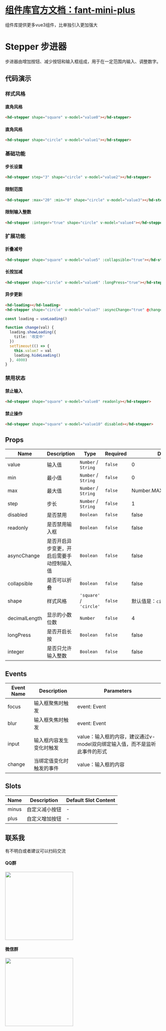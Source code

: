 
# [组件库官方文档：fant-mini-plus](https://fant-mini-plus.top/fant-mini-plus/components/hd-stepper.html)
组件库提供更多vue3组件，比单独引入更加强大

# Stepper 步进器
步进器由增加按钮、减少按钮和输入框组成，用于在一定范围内输入、调整数字。

## 代码演示

### 样式风格

#### 直角风格

```html
<hd-stepper shape="square" v-model="value0"></hd-stepper>
```

#### 直角风格

```html
<hd-stepper shape="circle" v-model="value1"></hd-stepper>
```

### 基础功能

#### 步长设置

```html
<hd-stepper step="3" shape="circle" v-model="value2"></hd-stepper>
```

#### 限制范围

```html
<hd-stepper :max="20" :min="0" shape="circle" v-model="value3"></hd-stepper>
```

#### 限制输入整数

```html
<hd-stepper :integer="true" shape="circle" v-model="value4"></hd-stepper>
```

### 扩展功能

#### 折叠减号

```html
<hd-stepper shape="square" v-model="value5" :collapsible="true"></hd-stepper>
```

#### 长按加减

```html
<hd-stepper shape="circle" v-model="value6" :longPress="true"></hd-stepper>
```

#### 异步更新

```html
<hd-loading></hd-loading>
<hd-stepper shape="circle" v-model="value7" :asyncChange="true" @change="change"></hd-stepper>
```

```ts
const loading = useLoading() 

function change(val) {
  loading.showLoading({
    title: '改变中'
  })
  setTimeout(() => {
    this.value7 = val
    loading.hideLoading()
  }, 4000)
}
```

### 禁用状态

#### 禁止输入

```html
<hd-stepper shape="square" v-model="value8" readonly></hd-stepper>
```

#### 禁止操作

```html
<hd-stepper shape="square" v-model="value10" disabled></hd-stepper>
```




## Props

|Name|Description|Type|Required|Default|
|---|---|---|---|---|
|value|输入值|`Number` /  `String`|`false`|0|
|min|最小值|`Number` /  `String`|`false`|0|
|max|最大值|`Number` /  `String`|`false`|Number.MAX_SAFE_INTEGER|
|step|步长|`Number` /  `String`|`false`|1|
|disabled|是否禁用|`Boolean`|`false`|false|
|readonly|是否禁用输入框|`Boolean`|`false`|false|
|asyncChange|是否开启异步变更，开启后需要手动控制输入值|`Boolean`|`false`|false|
|collapsible|是否可以折叠|`Boolean`|`false`|false|
|shape|样式风格|`'square'` / `'circle'`|`false`|默认值是：`circle`|
|decimalLength|显示的小数位数|`Number`|`false`|4|
|longPress|是否开启长按|`Boolean`|`false`|false|
|integer|是否只允许输入整数|`Boolean`|`false`|false|



## Events

|Event Name|Description|Parameters|
|---|---|---|
|focus|输入框聚焦时触发|event: Event|
|blur|输入框失焦时触发|event: Event|
|input|输入框内容发生变化时触发|value：输入框的内容，建议通过v-model双向绑定输入值，而不是监听此事件的形式|
|change|当绑定值变化时触发的事件|value：输入框的内容|



## Slots

|Name|Description|Default Slot Content|
|---|---|---|
|minus|自定义减小按钮|-|
|plus|自定义增加按钮|-|


## 联系我

有不明白或者建议可以扫码交流
#### QQ群
<img  src="https://fant-mini-plus.top/img/qq.jpg
" width="220" height="auto">

#### 微信群
<img src="https://fant-mini-plus.top/img/weixin.png
" width="220" height="auto">
